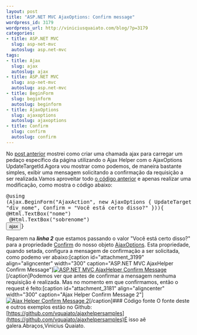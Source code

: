 ```yaml
--- 
layout: post
title: "ASP.NET MVC AjaxOptions: Confirm message"
wordpress_id: 3179
wordpress_url: http://viniciusquaiato.com/blog/?p=3179
categories: 
- title: ASP.NET MVC
  slug: asp-net-mvc
  autoslug: asp.net-mvc
tags: 
- title: Ajax
  slug: ajax
  autoslug: ajax
- title: ASP.NET MVC
  slug: asp-net-mvc
  autoslug: asp.net-mvc
- title: BeginForm
  slug: beginform
  autoslug: beginform
- title: AjaxOptions
  slug: ajaxoptions
  autoslug: ajaxoptions
- title: Confirm
  slug: confirm
  autoslug: confirm
---
```

No [post anterior](http://viniciusquaiato.com/blog/asp-net-mvc-ajaxoptions-e-updatetargetid/) mostrei como criar uma chamada ajax para carregar um pedaço específico da página utilizando o Ajax Helper com o AjaxOptions UpdateTargetId.Agora vou mostrar como podemos, de maneira bastante simples, exibir uma mensagem solicitando a confirmação da requisição a ser realizada.Vamos aproveitar todo [o código anterior](http://viniciusquaiato.com/blog/asp-net-mvc-ajaxoptions-e-updatetargetid/) e apenas realizar uma modificação, como mostra o código abaixo:<pre lang="html4strict" line="1">@using (Ajax.BeginForm("AjaxAction",    new AjaxOptions { UpdateTargetId = "div_nome", Confirm = "Você está certo disso?" })){    @Html.TextBox("nome")<br />    @Html.TextBox("sobrenome")    <input type="submit" value="ajax" />}</pre>Reparem na **_linha 2_** que estamos passando o valor "Você está certo disso?" para a propriedade [Confirm](http://msdn.microsoft.com/en-us/library/system.web.mvc.ajax.ajaxoptions.confirm.aspx) do nosso objeto [AjaxOptions](http://msdn.microsoft.com/en-us/library/system.web.mvc.ajax.ajaxoptions.aspx). Esta propriedade, quando setada, configura a mensagem de confirmação a ser solicitada, como podemo ver abaixo:[caption id="attachment_3199" align="aligncenter" width="300" caption="ASP.NET MVC AjaxHelper Confirm Message"][![ASP.NET MVC AjaxHelper Confirm Message](http://viniciusquaiato.com/blog/wp-content/uploads/2011/02/Ajax-Helper-Confirm-Message-300x256.png "ASP.NET MVC AjaxHelper Confirm Message")](http://viniciusquaiato.com/blog/wp-content/uploads/2011/02/Ajax-Helper-Confirm-Message.png)[/caption]Podemos ver que antes de confirmar a mensagem nenhuma requisição é realizada. Mas no momento em que confirmamos, então o request é feito:[caption id="attachment_3181" align="aligncenter" width="300" caption="Ajax Helper Confirm Message 2"][![Ajax Helper Confirm Message 2](http://viniciusquaiato.com/blog/wp-content/uploads/2011/02/Ajax-Helper-Confirm-Message-2-300x243.png "Ajax Helper Confirm Message 2")](http://viniciusquaiato.com/blog/wp-content/uploads/2011/02/Ajax-Helper-Confirm-Message-2.png)[/caption]### Código fonte
O fonte deste e outros exemplos estão no Github: [https://github.com/vquaiato/ajaxhelpersamples](https://github.com/vquaiato/ajaxhelpersamples)É isso aê galera.Abraços,Vinicius Quaiato.
